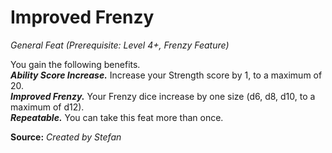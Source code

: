 # Improved Frenzy
*General Feat (Prerequisite: Level 4+, Frenzy Feature)*

You gain the following benefits.  
***Ability Score Increase.*** Increase your Strength score by 1, to a maximum of 20.  
***Improved Frenzy.*** Your Frenzy dice increase by one size (d6, d8, d10, to a maximum of d12).  
***Repeatable.*** You can take this feat more than once.



**Source:** *Created by Stefan*